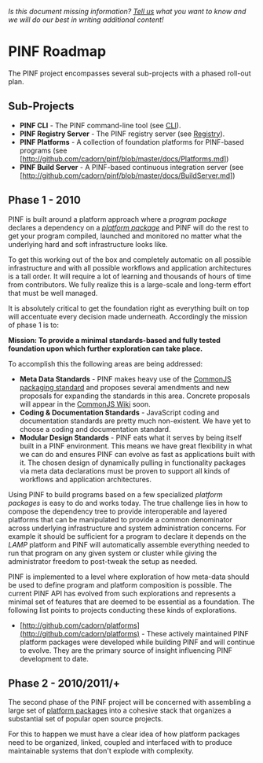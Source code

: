 *Is this document missing information? [Tell us](http://groups.google.com/group/pinf-dev) what you want to know and we will do our best in writing additional content!*

PINF Roadmap
============

The PINF project encompasses several sub-projects with a phased roll-out plan.


Sub-Projects
------------

 * **PINF CLI** - The PINF command-line tool (see [CLI](http://github.com/cadorn/pinf/blob/master/docs/CLI.md)).
 * **PINF Registry Server** - The PINF registry server (see [Registry](http://github.com/cadorn/pinf/blob/master/docs/Registry.md)).
 * **PINF Platforms** - A collection of foundation platforms for PINF-based programs (see [http://github.com/cadorn/pinf/blob/master/docs/Platforms.md])
 * **PINF Build Server** - A PINF-based continuous integration server (see [http://github.com/cadorn/pinf/blob/master/docs/BuildServer.md])


Phase 1 - 2010
--------------

PINF is built around a platform approach where a *program package* declares a dependency on a *[platform package](http://github.com/cadorn/pinf/blob/master/docs/Platforms.md)* and PINF will do the rest to get your program compiled, launched and monitored no matter what the underlying hard and soft infrastructure looks like.

To get this working out of the box and completely automatic on all possible infrastructure and with all possible workflows and application architectures is a tall order. It will require a lot of learning and thousands of hours of time from contributors. We fully realize this is a large-scale and long-term effort that must be well managed.

It is absolutely critical to get the foundation right as everything built on top will accentuate every decision made underneath. Accordingly the mission of phase 1 is to:

**Mission: To provide a minimal standards-based and fully tested foundation upon which further exploration can take place.**

To accomplish this the following areas are being addressed:

 * **Meta Data Standards** - PINF makes heavy use of the [CommonJS packaging standard](http://wiki.commonjs.org/wiki/Packages/1.0) and proposes several amendments and new proposals for expanding the standards in this area. Concrete proposals will appear in the [CommonJS Wiki](http://wiki.commonjs.org/) soon.
 * **Coding & Documentation Standards** - JavaScript coding and documentation standards are pretty much non-existent. We have yet to choose a coding and documentation standard.
 * **Modular Design Standards** - PINF eats what it serves by being itself built in a PINF environment. This means we have great flexibility in what we can do and ensures PINF can evolve as fast as applications built with it. The chosen design of dynamically pulling in functionality packages via meta data declarations must be proven to support all kinds of workflows and application architectures.

Using PINF to build programs based on a few specialized *platform packages* is easy to do and works today. The true challenge lies in how to compose the dependency tree to provide interoperable and layered platforms that can be manipulated to provide a common denominator across underlying infrastructure and system administration concerns. For example it should be sufficient for a program to declare it depends on the *LAMP* platform and PINF will automatically assemble everything needed to run that program on any given system or cluster while giving the administrator freedom to post-tweak the setup as needed.

PINF is implemented to a level where exploration of how meta-data should be used to define program and platform composition is possible. The current PINF API has evolved from such explorations and represents a minimal set of features that are deemed to be essential as a foundation. The following list points to projects conducting these kinds of explorations.

 * [http://github.com/cadorn/platforms](http://github.com/cadorn/platforms) - These actively maintained PINF platform packages were developed while building PINF and will continue to evolve. They are the primary source of insight influencing PINF development to date.


Phase 2 - 2010/2011/+
---------------------

The second phase of the PINF project will be concerned with assembling a large set of [platform packages](http://github.com/cadorn/pinf/blob/master/docs/Platforms.md) into a cohesive stack that organizes a substantial set of popular open source projects.

For this to happen we must have a clear idea of how platform packages need to be organized, linked, coupled and interfaced with to produce maintainable systems that don't explode with complexity.

